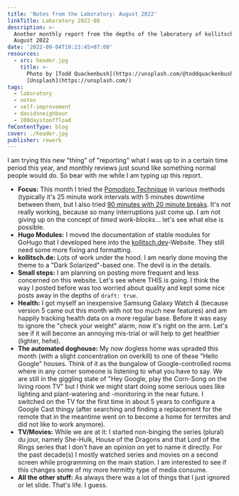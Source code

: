 ```yaml
---
title: 'Notes from the Laboratory: August 2022'
linkTitle: Laboratory 2022-08
description: >-
  Another monthly report from the depths of the laboratory of kollitsch.den -
  August 2022
date: '2022-09-04T19:23:45+07:00'
resources:
  - src: header.jpg
    title: >-
      Photo by [Todd Quackenbush](https://unsplash.com/@toddquackenbush) via
      [Unsplash](https://unsplash.com/)
tags:
  - laboratory
  - notes
  - self-improvement
  - davidsneighbour
  - 100daystooffload
fmContentType: blog
cover: ./header.jpg
publisher: rework
---
```


I am trying this new "thing" of "reporting" what I was up to in a certain time period this year, and monthly reviews just sound like something normal people would do. So bear with me while I am typing up this report.

- **Focus:** This month I tried the [Pomodoro Technique](https://en.wikipedia.org/wiki/Pomodoro_Technique) in various methods (typically it's 25 minute work intervals with 5 minutes downtime between them, but I also tried [90 minutes with 20 minute breaks](https://todoist.com/productivity-methods/pomodoro-technique#experiment-with-the-length-of-your-pomodoros). It's not really working, because so many interruptions just come up. I am not giving up on the concept of _timed work-blocks_… let's see what else is possible.
- **Hugo Modules:** I moved the documentation of stable modules for GoHugo that I developed here into the [kollitsch.dev](https://kollitsch.dev/components/)-Website. They still need some more fixing and formatting.
- **kollitsch.de:** Lots of work under the hood. I am nearly done moving the theme to a "Dark Solarized"-based one. The devil is in the details.
- **Small steps:** I am planning on posting more frequent and less concerned on this website. Let's see where THIS is going. I think the way I posted before was too worried about quality and kept some nice posts away in the depths of `draft: true`.
- **Health:** I got myself an inexpensive Samsung Galaxy Watch 4 (because version 5 came out this month with not too much new features) and am happily tracking health data on a more regular base. Before it was easy to ignore the "check your weight" alarm, now it's right on the arm. Let's see if it will become an annoying mis-trial or will help to get healthier (lighter, hehe).
- **The automated doghouse:** My now dogless home was upraded this month (with a slight concentration on overkill) to one of these "Hello Google" houses. Think of it as the bungalow of Google-controlled rooms where in any corner someone is listening to what you have to say. We are still in the giggling state of "Hey Google, play the Corn-Song on the living room TV" but I think we might start doing some serious uses like lighting and plant-watering and -monitoring in the near future. I switched on the TV for the first time in about 5 years to configure a Google Cast thingy (after searching and finding a replacement for the remote that in the meantime went on to become a home for termites and did not like to work anymore).
- **TV/Movies:** While we are at it: I started non-binging the series (plural) du jour, namely She-Hulk, House of the Dragons and that Lord of the Rings series that I don't have an opinion on yet to name it directly. For the past decade(s) I mostly watched series and movies on a second screen while programming on the main station. I am interested to see if this changes some of my more hermitty type of media consume.
- **All the other stuff:** As always there was a lot of things that I just ignored or let slide. That's life. I guess.
